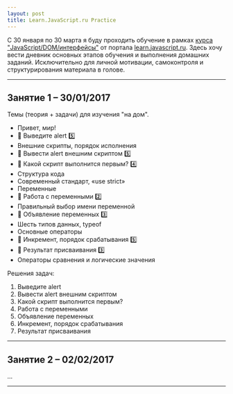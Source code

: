 ```yaml
---
layout: post
title: Learn.JavaScript.ru Practice
---
```


С 30 января по 30 марта я буду проходить обучение в рамках [курса "JavaScript/DOM/интерфейсы"](http://learn.javascript.ru/courses/js) от портала [learn.javascript.ru](http://learn.javascript.ru/). Здесь хочу вести дневник основных этапов обучения и выполнения домашних заданий. Исключительно для личной мотивации, самоконтроля и структурирования материала в голове.

---

  <h2 class="post__small-heading">Занятие 1 – 30/01/2017</h2>
  Темы (теория + задачи) для изучения "на дом".

  * Привет, мир!
  * :pencil: Выведите alert :five:
  * Внешние скрипты, порядок исполнения
  * :pencil: Вывести alert внешним скриптом :five:
  * :pencil: Какой скрипт выполнится первым? :four:
  * Структура кода
  * Современный стандарт, «use strict»
  * Переменные
  * :pencil: Работа с переменными :two:
  * Правильный выбор имени переменной
  * :pencil: Объявление переменных :three:
  * Шесть типов данных, typeof
  * Основные операторы
  * :pencil: Инкремент, порядок срабатывания :five:
  * :pencil: Результат присваивания :three:
  * Операторы сравнения и логические значения

  Решения задач:
  1. Выведите alert
  2. Вывести alert внешним скриптом
  3. Какой скрипт выполнится первым?
  4. Работа с переменными
  5. Объявление переменных
  6. Инкремент, порядок срабатывания
  7. Результат присваивания

---  

  <h2 class="post__small-heading">Занятие 2 – 02/02/2017</h2>
  ...

---
